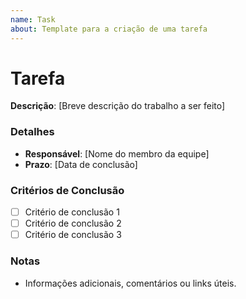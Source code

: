 ```yaml
---
name: Task
about: Template para a criação de uma tarefa
---
```


# Tarefa

**Descrição**: [Breve descrição do trabalho a ser feito]

### Detalhes

- **Responsável**: [Nome do membro da equipe]
- **Prazo**: [Data de conclusão]

### Critérios de Conclusão

- [ ] Critério de conclusão 1
- [ ] Critério de conclusão 2
- [ ] Critério de conclusão 3

### Notas

- Informações adicionais, comentários ou links úteis.